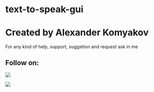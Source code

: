 # text-to-speak-gui


# Created by Alexander Komyakov
For any kind of help, support, suggetion and request ask in me
## Follow on:
<p align="left">
<a href="https://github.com/Alexander-Komyakov"><img src="https://img.shields.io/badge/GitHub-Follow%20on%20GitHub-inactive.svg?logo=github"></a>
</p><p align="left">
<a href="https://vk.com/shurikkomyakov"><img src="https://img.shields.io/badge/VK-Follow%20on%20Vkontakte-blue?logo=vk&logoColor=white"></a>
</p><p align="left">
